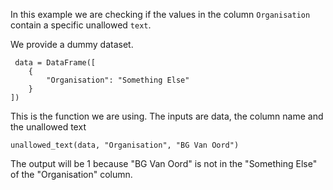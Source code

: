 
In this example we are checking if the values in the column `Organisation` contain a specific unallowed `text`.

We provide a dummy dataset.



     data = DataFrame([
        {
            "Organisation": "Something Else"
        }
    ])

This is the function we are using. The inputs are data, the column name and the unallowed text

    unallowed_text(data, "Organisation", "BG Van Oord")

The output will be 1 because "BG Van Oord" is not in the "Something Else" of the "Organisation" column.

